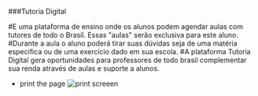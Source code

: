  
 ###Tutoria Digital 
 
 #E uma plataforma de ensino onde os alunos podem agendar aulas com tutores de todo o Brasil. Essas "aulas" serão exclusiva para este aluno. 
 #Durante a aula o aluno poderá tirar suas dúvidas seja de uma matéria especifica ou de uma exercício dado em sua escola. 
 #A plataforma Tutoria Digital gera oportunidades para professores de todo brasil complementar sua renda através de aulas e suporte a alunos.
  
 - print the page 
![print screeen](https://github.com/saozinha/tutoria_digital/tree/main/hack-ccr/blob/master/img/formulario.jpeg?raw=true) 